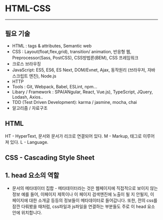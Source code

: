 # HTML-CSS
---------------------------------

## 필요 기술

- HTML : tags & attributes, Semantic web
- CSS : Layout(float,flex,grid), transition/ animation, 반응형 웹, Preprocessor(Sass, PostCSS), CSS방법론(BEM), CSS 프레임워크
- 크로스 브라우징
- JavaScript: ES5, ES6, ES Next, DOM/Evnet, Ajax, 동작원리 (브라우저, 자바스크립트 엔진), Node.js
- HTTP
- Tools : Git, Webpack, Babel, ESLint, npm...
- Libary / Framework : SPA(ANgular, React, Vue.js), TypeScript, JQuery, Lodash, Axios..
- TDD (Test Driven Development): karma / jasmine, mocha, chai
- 알고리즘 / 자료구조

## HTML


HT - HyperText, 문서와 문서가 리크로 연결되어 있다.
M - Markup, 태그로 이루어져 있다. 
L - Language. 

## CSS - Cascading Style Sheet


## 1. head 요소의 역할

- 문서의 메타데이터 집합 - 메타데이터라는 것은 웹페이지에 직접적으로 보이지 않는 정보
  예를 들어, 이페이지 제목이나 이 페이지 검색엔진에 노출이 될 지 안될지, 이페이지에 대한 
  소개글 등등의 정보들이 메타데이터로 들어갑니다. 또한, 전의 css를 잠깐 다뤄봤을 때처럼,
  css파일과 js파일을 연결하는 부분들도 주로 이 head 요소안에 위치합니다.
